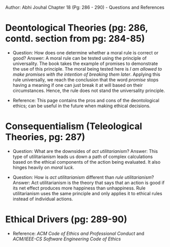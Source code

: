 Author: Abhi Jouhal 
Chapter 18 (Pg: 286 - 290) - Questions and References

# Deontological Theories (pg: 286, contd. section from pg: 284-85)

- Question: How does one determine whether a moral rule is correct or good?
Answer: A moral rule can be tested using the principle of universality. The book takes the example of promises to demonstrate the use of this principle. The moral being tested here is *I am allowed to make promises with the intention of breaking them later*. Applying this rule universally, we reach the conclusion that the word *promise* stops having a meaning if one can just break it at will based on their circumstances. Hence, the rule does not stand the universality principle. 

- Reference: This page contains the pros and cons of the deontological ethics; can be useful in the future when making ethical decisions.

# Consequentialism (Teleological Theories, pg: 287)

- Question: What are the downsides of *act utilitarianism*?
Answer: This type of utilitarianism leads us down a path of complex calculations based on the ethical components of the action being evaluated. It also hinges heavily on *moral luck*.

- Question: How is *act utilitarianism* different than *rule utilitarianism*?
Answer: Act utilitarianism is the theory that says that an action is good if its net effect produces more happiness than unhappiness. Rule utilitarianism uses the same principle and only applies it to ethical rules instead of individual actions.

# Ethical Drivers (pg: 289-90)

- Reference: *ACM Code of Ethics and Professional Conduct* and *ACM/IEEE-CS Software Engineering Code of Ethics*
